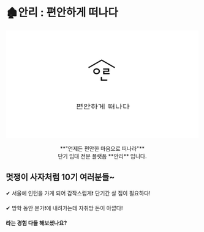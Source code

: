 # 🏚안리 : 편안하게 떠나다

![10](README.assets/10-16578564854465.PNG)

<div align=center>**"언제든 편안한 마음으로 떠나라"**</div>

<div align=center>단기 임대 전문 플랫폼 **안리** 입니다.</div>



## 멋쟁이 사자처럼 10기 여러분들~

✔ 서울에 인턴을 가게 되어 갑작스럽게❗ 단기간 살 집이 필요하다!

✔ 방학 동안 본가❗에 내려가는데 자취방 돈이 아깝다!

**라는 경험 다들 해보셨나요?**
